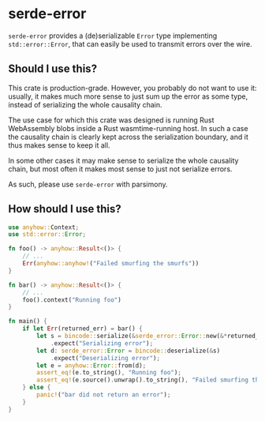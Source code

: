 # serde-error

`serde-error` provides a (de)serializable `Error` type implementing
`std::error::Error`, that can easily be used to transmit errors over
the wire.

## Should I use this?

This crate is production-grade. However, you probably do not want to
use it: usually, it makes much more sense to just sum up the error as
some type, instead of serializing the whole causality chain.

The use case for which this crate was designed is running Rust
WebAssembly blobs inside a Rust wasmtime-running host. In such a case
the causality chain is clearly kept across the serialization boundary,
and it thus makes sense to keep it all.

In some other cases it may make sense to serialize the whole causality
chain, but most often it makes most sense to just not serialize
errors.

As such, please use `serde-error` with parsimony.

## How should I use this?

```rust
use anyhow::Context;
use std::error::Error;

fn foo() -> anyhow::Result<()> {
    // ...
    Err(anyhow::anyhow!("Failed smurfing the smurfs"))
}

fn bar() -> anyhow::Result<()> {
    // ...
    foo().context("Running foo")
}

fn main() {
    if let Err(returned_err) = bar() {
        let s = bincode::serialize(&serde_error::Error::new(&*returned_err))
            .expect("Serializing error");
        let d: serde_error::Error = bincode::deserialize(&s)
            .expect("Deserializing error");
        let e = anyhow::Error::from(d);
        assert_eq!(e.to_string(), "Running foo");
        assert_eq!(e.source().unwrap().to_string(), "Failed smurfing the smurfs");
    } else {
        panic!("bar did not return an error");
    }
}
```
